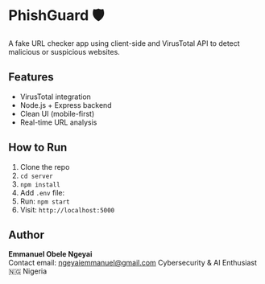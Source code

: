 # PhishGuard 🛡️

A fake URL checker app using client-side and VirusTotal API to detect malicious or suspicious websites.

## Features
- VirusTotal integration
- Node.js + Express backend
- Clean UI (mobile-first)
- Real-time URL analysis

## How to Run

1. Clone the repo
2. `cd server`
3. `npm install`
4. Add `.env` file: 
5. Run: `npm start`
6. Visit: `http://localhost:5000`

## Author
**Emmanuel Obele Ngeyai**  
Contact email: ngeyaiemmanuel@gmail.com
Cybersecurity & AI Enthusiast  
🇳🇬 Nigeria
